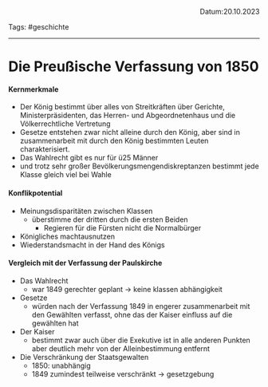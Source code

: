 <p align="right">Datum:20.10.2023</p>

Tags: #geschichte 

---

# Die Preußische Verfassung von 1850
#### Kernmerkmale
- Der König bestimmt über alles von Streitkräften über Gerichte, Ministerpräsidenten, das Herren- und Abgeordnetenhaus und die Völkerrechtliche Vertretung
- Gesetze entstehen zwar nicht alleine durch den König, aber sind in zusammenarbeit mit durch den König bestimmten Leuten charakterisiert.
- Das Wahlrecht gibt es nur für ü25 Männer
- und trotz sehr großer Bevölkerungsmengendiskreptanzen bestimmt jede Klasse gleich viel bei Wahle

#### Konflikpotential
- Meinungsdisparitäten zwischen Klassen
	- überstimme der dritten durch die ersten Beiden
		- Regieren für die Fürsten nicht die Normalbürger
- Königliches machtausnutzen
- Wiederstandsmacht in der Hand des Königs

#### Vergleich mit der Verfassung der Paulskirche
- Das Wahlrecht
	- war 1849 gerechter geplant → keine klassen abhängigkeit
- Gesetze 
	- würden nach der Verfassung 1849 in engerer zusammenarbeit mit den Gewählten verfasst, ohne das der Kaiser einfluss auf die gewählten hat
- Der Kaiser
	- bestimmt zwar auch über die Exekutive ist in alle anderen Punkten aber deutlich mehr von der Alleinbestimmung entfernt
- Die Verschränkung der Staatsgewalten
	- 1850: unabhängig
	- 1849 zumindest teilweise verschränkt → gesetzgebung